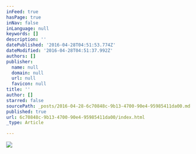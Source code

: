 ```yaml
---
inFeed: true
hasPage: true
inNav: false
inLanguage: null
keywords: []
description: ''
datePublished: '2016-04-28T04:51:53.774Z'
dateModified: '2016-04-28T04:51:37.992Z'
authors: []
publisher:
  name: null
  domain: null
  url: null
  favicon: null
title: ''
author: []
starred: false
sourcePath: _posts/2016-04-28-6c70848c-9b13-4700-90e4-95985411da00.md
published: true
url: 6c70848c-9b13-4700-90e4-95985411da00/index.html
_type: Article

---
```

![](https://the-grid-user-content.s3-us-west-2.amazonaws.com/fa49419a-4d49-47c9-8ce9-f96293e8d623.jpg)